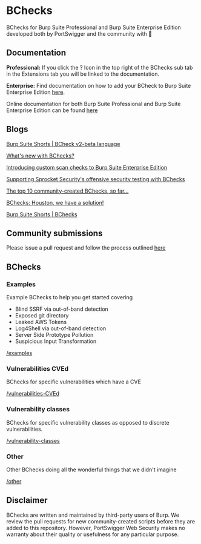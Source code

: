# BChecks

BChecks for Burp Suite Professional and Burp Suite Enterprise Edition developed both by PortSwigger and the community with 🧡

## Documentation
**Professional:** If you click the ? Icon in the top right of the BChecks sub tab in the Extensions tab you will be linked to the documentation.

**Enterprise:** Find documentation on how to add your BCheck to Burp Suite Enterprise Edition [here](https://portswigger.net/burp/documentation/enterprise/user-guide/extensions/adding-extensions#adding-bchecks-to-burp-suite-enterprise-edition).

Online documentation for both Burp Suite Professional and Burp Suite Enterprise Edition can be found [here](https://portswigger.net/burp/documentation/scanner/bchecks)

## Blogs

[Burp Suite Shorts | BCheck v2-beta language](https://youtu.be/lR04_eN4Uuo)

[What's new with BChecks?](https://portswigger.net/blog/whats-new-with-bchecks)

[Introducing custom scan checks to Burp Suite Enterprise Edition](https://portswigger.net/blog/introducing-custom-scan-checks-to-burp-suite-enterprise-edition)

[Supporting Sprocket Security's offensive security testing with BChecks](https://portswigger.net/blog/supporting-sprocket-securitys-offensive-security-testing-with-bchecks-from-burp-suite)

[The top 10 community-created BChecks, so far...](https://portswigger.net/blog/the-top-10-community-created-bchecks-so-far)

[BChecks: Houston, we have a solution!](https://portswigger.net/blog/bchecks-houston-we-have-a-solution)

[Burp Suite Shorts | BChecks](https://youtu.be/NaiQMJk4nus)

## Community submissions
Please issue a pull request and follow the process outlined [here](https://github.com/PortSwigger/BChecks/blob/main/CONTRIBUTING.md)

## BChecks

### Examples
Example BChecks to help you get started covering
* Blind SSRF via out-of-band detection
* Exposed git directory
* Leaked AWS Tokens
* Log4Shell via out-of-band detection
* Server Side Prototype Pollution
* Suspicious Input Transformation

[/examples](/examples/)

### Vulnerabilities CVEd
BChecks for specific vulnerabilities which have a CVE

[/vulnerabilities-CVEd](/vulnerabilities-CVEd/)

### Vulnerability classes
BChecks for specific vulnerability classes as opposed to discrete vulnerabilities. 

[/vulnerability-classes](/vulnerability-classes/)

### Other
Other BChecks doing all the wonderful things that we didn't imagine

[/other](/other/)

## Disclaimer
BChecks are written and maintained by third-party users of Burp. We review the pull requests for new community-created scripts before they are added to this repository. However, PortSwigger Web Security makes no warranty about their quality or usefulness for any particular purpose.

